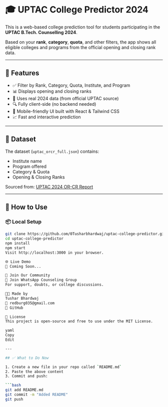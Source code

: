 # 🎓 UPTAC College Predictor 2024

This is a web-based college prediction tool for students participating in the **UPTAC B.Tech. Counselling 2024**.

Based on your **rank**, **category**, **quota**, and other filters, the app shows all eligible colleges and programs from the official opening and closing rank data.

---

## 🚀 Features

- ✅ Filter by Rank, Category, Quota, Institute, and Program
- 📊 Displays opening and closing ranks
- 📂 Uses real 2024 data (from official UPTAC source)
- 🔍 Fully client-side (no backend needed)
- 📱 Mobile-friendly UI built with React & Tailwind CSS
- 📈 Fast and interactive prediction

---

## 📂 Dataset

The dataset (`uptac_orcr_full.json`) contains:
- Institute name
- Program offered
- Category & Quota
- Opening & Closing Ranks

Sourced from: [UPTAC 2024 OR-CR Report](https://admissions.nic.in/UPTAC/applicant/report/orcrreport.aspx)

---

## 🧠 How to Use

### 📦 Local Setup

```bash
git clone https://github.com/0Tusharbhardwaj/uptac-college-predictor.git
cd uptac-college-predictor
npm install
npm start
Visit http://localhost:3000 in your browser.

🌐 Live Demo
🚧 Coming Soon...

📣 Join Our Community
🎉 Join WhatsApp Counseling Group
For support, doubts, or college discussions.

🧑‍💻 Made by
Tushar Bhardwaj
📧 redburg035@gmail.com
🔗 GitHub

📄 License
This project is open-source and free to use under the MIT License.

yaml
Copy
Edit

---

## ✅ What to Do Now

1. Create a new file in your repo called `README.md`
2. Paste the above content
3. Commit and push:

```bash
git add README.md
git commit -m "Added README"
git push
